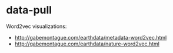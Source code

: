 # data-pull

Word2vec visualizations:


- http://gabemontague.com/earthdata/metadata-word2vec.html
- http://gabemontague.com/earthdata/nature-word2vec.html
